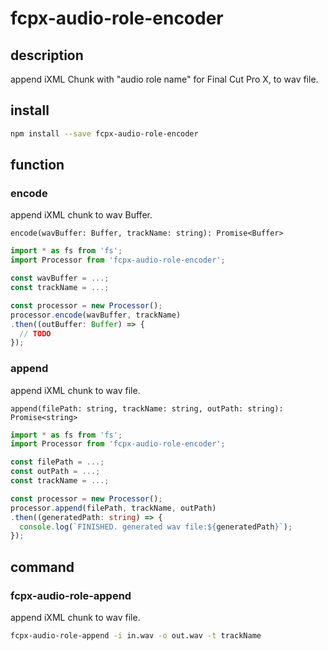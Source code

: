 # fcpx-audio-role-encoder
## description
append iXML Chunk with "audio role name" for Final Cut Pro X, to wav file.

## install

```sh
npm install --save fcpx-audio-role-encoder
```

## function
### encode
append iXML chunk to wav Buffer.

```
encode(wavBuffer: Buffer, trackName: string): Promise<Buffer>
```

```typescript
import * as fs from 'fs';
import Processor from 'fcpx-audio-role-encoder';

const wavBuffer = ...;
const trackName = ...;

const processor = new Processor();
processor.encode(wavBuffer, trackName)
.then((outBuffer: Buffer) => {
  // TODO
});
```

### append
append iXML chunk to wav file.

```
append(filePath: string, trackName: string, outPath: string): Promise<string>
```

```typescript
import * as fs from 'fs';
import Processor from 'fcpx-audio-role-encoder';

const filePath = ...;
const outPath = ...;
const trackName = ...;

const processor = new Processor();
processor.append(filePath, trackName, outPath)
.then((generatedPath: string) => {
  console.log(`FINISHED. generated wav file:${generatedPath}`);
});
```

## command
### fcpx-audio-role-append
append iXML chunk to wav file.

```sh
fcpx-audio-role-append -i in.wav -o out.wav -t trackName
```

